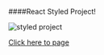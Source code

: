 ####React Styled Project!

![styled project](https://user-images.githubusercontent.com/108419553/200019351-4e49591f-638d-4b75-8db0-91f767cb7c29.gif)

[Click here to page](https://6365344145a6da14369df617--charming-nasturtium-2111ff.netlify.app/)
